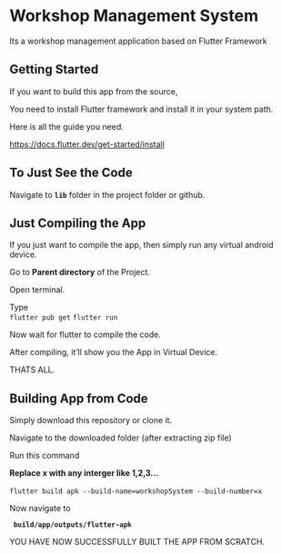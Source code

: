
<div class="stackedit__html"><h1 id="workshop-management-system">Workshop Management System</h1>
<p>Its a workshop management application based on Flutter Framework</p>
<h2 id="getting-started">Getting Started</h2>
<p>If you want to build this app from the source,</p>
<p>You need to install Flutter framework and install it in your system path.</p>
<p>Here is all the guide you need. <br></p>
<p><a href="https://docs.flutter.dev/get-started/install">https://docs.flutter.dev/get-started/install</a></p>
<h2 id="to-just-see-the-code">To Just See the Code</h2>
<p>Navigate to <code><strong>lib</strong></code> folder in the project folder or github.</p>
<h2 id="just-compiling-the-app">Just Compiling the App</h2>
<p>If you just want to compile the app, then simply run any virtual android device.</p>
<p>Go to <strong>Parent directory</strong> of the Project.</p>
<p>Open terminal.</p>
<p>Type <code> 
flutter pub get</code>
<code>flutter run </code></p>
<p>Now wait for flutter to compile the code.</p>
<p>After compiling, it’ll show you the App in Virtual Device.</p>
<p>THATS ALL.</p>
<h2 id="building-app-from-code">Building App from Code</h2>
<p>Simply download this repository or clone it.</p>
<p>Navigate to the downloaded folder (after extracting zip file) <br></p>
<p>Run this command <br></p>
<p><strong>Replace x with any interger like 1,2,3…</strong> <br><br>
<code>flutter build apk --build-name=workshopSystem --build-number=x</code></p>
<p>Now navigate to <br></p>
<p><code> <strong>build/app/outputs/flutter-apk</strong> </code></p>
<p>YOU HAVE NOW SUCCESSFULLY BUILT THE APP FROM SCRATCH.</p>
</div>
</body>

</html>
